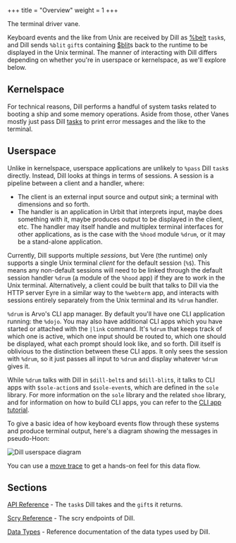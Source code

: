 +++
title = "Overview"
weight = 1
+++

The terminal driver vane.

Keyboard events and the like from Unix are received by Dill as
[%belt](/reference/arvo/dill/tasks#belt) `task`s, and Dill sends `%blit`
`gift`s containing [$blit](/reference/arvo/dill/data-types#blit)s back to the
runtime to be displayed in the Unix terminal. The manner of interacting with
Dill differs depending on whether you're in userspace or kernelspace, as we'll
explore below.

## Kernelspace

For technical reasons, Dill performs a handful of system tasks related to
booting a ship and some memory operations. Aside from those, other Vanes mostly
just pass Dill [tasks](/reference/arvo/dill/tasks) to print error messages and
the like to the terminal.

## Userspace

Unlike in kernelspace, userspace applications are unlikely to `%pass` Dill
`task`s directly. Instead, Dill looks at things in terms of sessions. A session
is a pipeline between a client and a handler, where:

- The client is an external input source and output sink; a terminal with
  dimensions and so forth.
- The handler is an application in Urbit that interprets input, maybe does
  something with it, maybe produces output to be displayed in the client,
  etc. The handler may itself handle and multiplex terminal interfaces for
  other applications, as is the case with the `%hood` module `%drum`, or it
  may be a stand-alone application.

Currently, Dill supports multiple *sessions*, but Vere (the runtime) only
supports a single Unix terminal *client* for the default session (`%$`). This
means any non-default sessions will need to be linked through the default
session handler `%drum` (a module of the `%hood` app) if they are to work in
the Unix terminal. Alternatively, a client could be built that talks to Dill
via the HTTP server Eyre in a similar way to the `%webterm` app, and
interacts with sessions entirely separately from the Unix terminal and its
`%drum` handler.

`%drum` is Arvo's CLI app manager. By default you'll have one CLI application
running: the `%dojo`. You may also have additional CLI apps which you have
started or attached with the `|link` command. It's `%drum` that keeps track of
which one is active, which one input should be routed to, which one should be
displayed, what each prompt should look like, and so forth. Dill itself is
oblivious to the distinction between these CLI apps. It only sees the session
with `%drum`, so it just passes all input to `%drum` and display whatever
`%drum` gives it.

While `%drum` talks with Dill in `$dill-belt`s and `$dill-blit`s, it talks to
CLI apps with `$sole-action`s and `$sole-event`s, which are defined in the
`sole` library. For more information on the `sole` library and the related
`shoe` library, and for information on how to build CLI apps, you can refer to
the [CLI app tutorial](/guides/additional/cli-tutorial).

To give a basic idea of how keyboard events flow through these systems and
produce terminal output, here's a diagram showing the messages in pseudo-Hoon:

![Dill userspace diagram](https://media.urbit.org/docs/arvo/dill/dill-userspace.svg)

You can use a [move trace](/reference/arvo/tutorials/move-trace) to get a
hands-on feel for this data flow.

## Sections

[API Reference](/reference/arvo/dill/tasks) - The `task`s Dill takes and the
`gift`s it returns.

[Scry Reference](/reference/arvo/dill/scry) - The scry endpoints of Dill.

[Data Types](/reference/arvo/dill/data-types) - Reference documentation of the
data types used by Dill.
